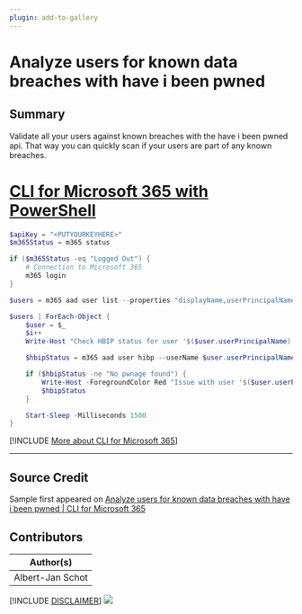 ```yaml
---
plugin: add-to-gallery
---
```


# Analyze users for known data breaches with have i been pwned

## Summary

Validate all your users against known breaches with the have i been pwned api. That way you can quickly scan if your users are part of any known breaches.

# [CLI for Microsoft 365 with PowerShell](#tab/cli-m365-ps)

```powershell
$apiKey = "<PUTYOURKEYHERE>"
$m365Status = m365 status

if ($m365Status -eq "Logged Out") {
    # Connection to Microsoft 365
    m365 login
}

$users = m365 aad user list --properties "displayName,userPrincipalName" | ConvertFrom-Json

$users | ForEach-Object {
    $user = $_
    $i++
    Write-Host "Check HBIP status for user '$($user.userPrincipalName)' - ($i/$($users.length))"

    $hbipStatus = m365 aad user hibp --userName $user.userPrincipalName --apiKey $apiKey --verbose | ConvertFrom-Json

    if ($hbipStatus -ne "No pwnage found") {
        Write-Host -ForegroundColor Red "Issue with user '$($user.userPrincipalName)'"
        $hbipStatus
    }

    Start-Sleep -Milliseconds 1500
}
```

[!INCLUDE [More about CLI for Microsoft 365](../../docfx/includes/MORE-CLIM365.md)]
***

## Source Credit

Sample first appeared on [Analyze users for known data breaches with have i been pwned | CLI for Microsoft 365](https://pnp.github.io/cli-microsoft365/sample-scripts/aad/analyze-users-haveibeenpwnd/)

## Contributors

| Author(s) |
|-----------|
| Albert-Jan Schot |


[!INCLUDE [DISCLAIMER](../../docfx/includes/DISCLAIMER.md)]
<img src="https://telemetry.sharepointpnp.com/script-samples/scripts/aad-analyze-users-hibp" aria-hidden="true" />
